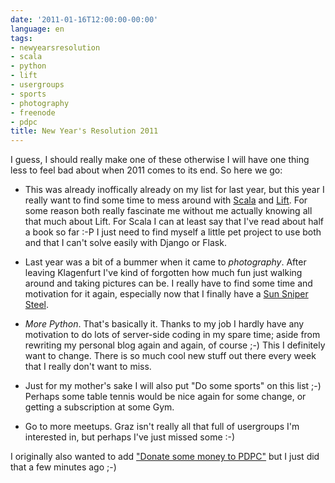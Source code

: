 ```yaml
---
date: '2011-01-16T12:00:00-00:00'
language: en
tags:
- newyearsresolution
- scala
- python
- lift
- usergroups
- sports
- photography
- freenode
- pdpc
title: New Year's Resolution 2011
---
```



I guess, I should really make one of these otherwise I will have one thing
less to feel bad about when 2011 comes to its end. So here we go:

* This was already inoffically already on my list for last year, but this year I
  really want to find some time to mess around with [Scala][scala] and [Lift][lift]. For
  some reason both really fascinate me without me actually knowing all that much
  about Lift. For Scala I can at least say that I've read about half a book
  so far :-P I just need to find myself a little pet project to use both and
  that I can't solve easily with Django or Flask.

* Last year was a bit of a bummer when it came to *photography*. After leaving
  Klagenfurt I've kind of forgotten how much fun just walking around and taking
  pictures can be. I really have to find some time and motivation for it
  again, especially now that I finally have a [Sun Sniper Steel][sss].

* *More Python*. That's basically it. Thanks to my job I hardly have any
  motivation to do lots of server-side coding in my spare time; aside from
  rewriting my personal blog again and again, of course ;-) This I definitely
  want to change. There is so much cool new stuff out there every week that I
  really don't want to miss.

* Just for my mother's sake I will also put "Do some sports" on this list
  ;-) Perhaps some table tennis would be nice again for some change, or
  getting a subscription at some Gym.

* Go to more meetups. Graz isn't really all that full of usergroups I'm
  interested in, but perhaps I've just missed some :-)

I originally also wanted to add ["Donate some money to PDPC"](http://freenode.net/pdpc_donations.shtml)
but I just did that a few minutes ago ;-)

[sss]: http://www.sun-sniper.com/the-steel.html
[scala]: http://www.scala-lang.org/
[lift]: http://liftweb.net/
